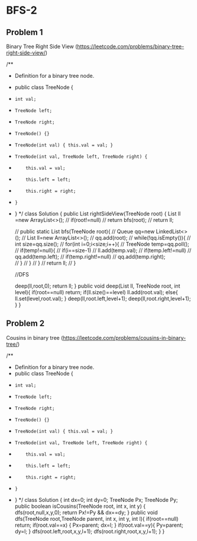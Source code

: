 # BFS-2

## Problem 1

Binary Tree Right Side View (https://leetcode.com/problems/binary-tree-right-side-view/)

/**
 * Definition for a binary tree node.
 * public class TreeNode {
 *     int val;
 *     TreeNode left;
 *     TreeNode right;
 *     TreeNode() {}
 *     TreeNode(int val) { this.val = val; }
 *     TreeNode(int val, TreeNode left, TreeNode right) {
 *         this.val = val;
 *         this.left = left;
 *         this.right = right;
 *     }
 * }
 */
class Solution {
    public List<Integer> rightSideView(TreeNode root) {
        List<Integer> ll =new ArrayList<>();
        // if(root!=null)
        //     return bfs(root);
        // return ll;
    
    // public static List<Integer> bfs(TreeNode root){
    //     Queue<TreeNode> qq=new LinkedList<>();
    //     List<Integer> ll=new ArrayList<>();
    //     qq.add(root);
    //     while(!qq.isEmpty()){
    //         int size=qq.size();
    //         for(int i=0;i<size;i++){
    //             TreeNode temp=qq.poll();
    //             if(temp!=null){
    //                 if(i==size-1)
    //                     ll.add(temp.val);
    //             if(temp.left!=null)
    //                 qq.add(temp.left);
    //             if(temp.right!=null)
    //                 qq.add(temp.right);   
    //             }
    //         }
    //     }
    //     return ll;
    // }
    
    
    
    //DFS
    
    deep(ll,root,0);
    return ll;
    }
    public void deep(List<Integer> ll, TreeNode root, int level){
        if(root==null)
            return;
        if(ll.size()==level)
            ll.add(root.val);
        else{
            ll.set(level,root.val);
        }
        deep(ll,root.left,level+1);
        deep(ll,root.right,level+1);
        }
}


## Problem 2

Cousins in binary tree (https://leetcode.com/problems/cousins-in-binary-tree/)

/**
 * Definition for a binary tree node.
 * public class TreeNode {
 *     int val;
 *     TreeNode left;
 *     TreeNode right;
 *     TreeNode() {}
 *     TreeNode(int val) { this.val = val; }
 *     TreeNode(int val, TreeNode left, TreeNode right) {
 *         this.val = val;
 *         this.left = left;
 *         this.right = right;
 *     }
 * }
 */
class Solution {
    int dx=0;
    int dy=0;
    TreeNode Px;
    TreeNode Py;
    public boolean isCousins(TreeNode root, int x, int y) {
        dfs(root,null,x,y,0);
        return Px!=Py && dx==dy;
    }
    public void dfs(TreeNode root,TreeNode parent, int x, int y, int l){
        if(root==null)
            return;
        if(root.val==x)
        {
            Px=parent;
            dx=l;
        }
        if(root.val==y){
            Py=parent;
            dy=l;
        }
        dfs(root.left,root,x,y,l+1);
        dfs(root.right,root,x,y,l+1);
    }
}


